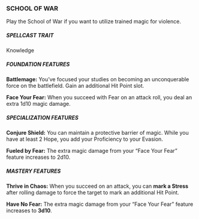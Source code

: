 ### SCHOOL OF WAR
Play the School of War if you want to utilize trained magic for violence.

##### SPELLCAST TRAIT
Knowledge

##### FOUNDATION FEATURES
**Battlemage:** You’ve focused your studies on becoming an unconquerable force on the battlefield. Gain an additional Hit Point slot.  

**Face Your Fear:** When you succeed with Fear on an attack roll, you deal an extra 1d10 magic damage.  

##### SPECIALIZATION FEATURES
**Conjure Shield:** You can maintain a protective barrier of magic. While you have at least 2 Hope, you add your Proficiency to your Evasion.  

**Fueled by Fear:** The extra magic damage from your “Face Your Fear” feature increases to 2d10.

##### MASTERY FEATURES
**Thrive in Chaos:** When you succeed on an attack, you can **mark a Stress** after rolling damage to force the target to mark an additional Hit Point.  

**Have No Fear:** The extra magic damage from your “Face Your Fear” feature increases to **3d10**.  